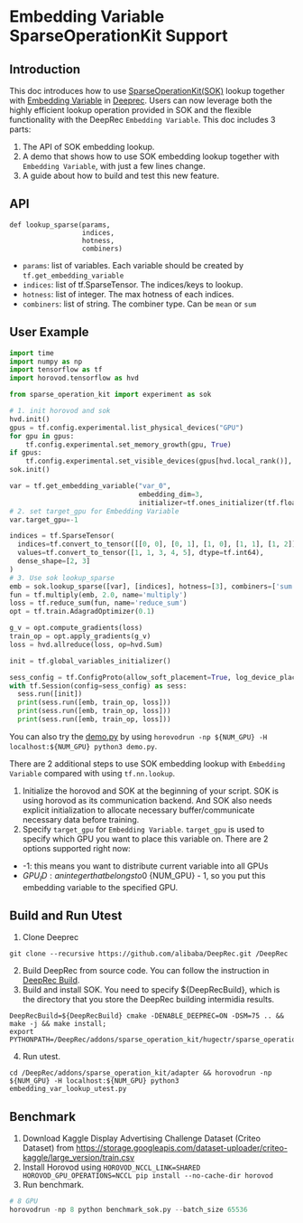 # Embedding Variable SparseOperationKit Support
## Introduction
This doc introduces how to use [SparseOperationKit(SOK)](https://nvidia-merlin.github.io/HugeCTR/sparse_operation_kit/master/index.html) lookup together with [Embedding Variable](https://deeprec.readthedocs.io/zh/latest/Embedding-Variable.html#embedding-variable) in [Deeprec](https://github.com/alibaba/DeepRec). Users can now leverage both the highly efficient lookup operation provided in SOK and the flexible functionality with the DeepRec `Embedding Variable`. This doc includes 3 parts:
1. The API of SOK embedding lookup.
2. A demo that shows how to use SOK embedding lookup together with `Embedding Variable`, with just a few lines change.
3. A guide about how to build and test this new feature.
## API
```
def lookup_sparse(params,
                  indices,
                  hotness,
                  combiners)
```
* `params`: list of variables. Each variable should be created by `tf.get_embedding_variable`
* `indices`: list of tf.SparseTensor. The indices/keys to lookup.
* `hotness`: list of integer. The max hotness of each indices.
* `combiners`: list of string. The combiner type. Can be `mean` or `sum`

## User Example
```python
import time
import numpy as np
import tensorflow as tf
import horovod.tensorflow as hvd

from sparse_operation_kit import experiment as sok

# 1. init horovod and sok
hvd.init()
gpus = tf.config.experimental.list_physical_devices("GPU")
for gpu in gpus:
    tf.config.experimental.set_memory_growth(gpu, True)
if gpus:
    tf.config.experimental.set_visible_devices(gpus[hvd.local_rank()], "GPU")
sok.init()

var = tf.get_embedding_variable("var_0",
                                embedding_dim=3,
                                initializer=tf.ones_initializer(tf.float32))
# 2. set target_gpu for Embedding Variable
var.target_gpu=-1

indices = tf.SparseTensor(
  indices=tf.convert_to_tensor([[0, 0], [0, 1], [1, 0], [1, 1], [1, 2]], dtype=tf.int64),
  values=tf.convert_to_tensor([1, 1, 3, 4, 5], dtype=tf.int64),
  dense_shape=[2, 3]
)
# 3. Use sok lookup_sparse
emb = sok.lookup_sparse([var], [indices], hotness=[3], combiners=['sum'])
fun = tf.multiply(emb, 2.0, name='multiply')
loss = tf.reduce_sum(fun, name='reduce_sum')
opt = tf.train.AdagradOptimizer(0.1)

g_v = opt.compute_gradients(loss)
train_op = opt.apply_gradients(g_v)
loss = hvd.allreduce(loss, op=hvd.Sum)

init = tf.global_variables_initializer()

sess_config = tf.ConfigProto(allow_soft_placement=True, log_device_placement=False)
with tf.Session(config=sess_config) as sess:
  sess.run([init])
  print(sess.run([emb, train_op, loss]))
  print(sess.run([emb, train_op, loss]))
  print(sess.run([emb, train_op, loss]))
```
You can also try the [demo.py](./example/demo.py) by using `horovodrun -np ${NUM_GPU} -H localhost:${NUM_GPU} python3 demo.py`.

There are 2 additional steps to use SOK embedding lookup with `Embedding Variable` compared with using `tf.nn.lookup`.
1. Initialize the horovod and SOK at the beginning of your script. SOK is using horovod as its communication backend. And SOK also needs explicit initialization to allocate necessary buffer/communicate necessary data before training.
2. Specify `target_gpu` for `Embedding Variable`. `target_gpu` is used to specify which GPU you want to place this variable on. There are 2 options supported right now:
  * -1: this means you want to distribute current variable into all GPUs
  * ${GPU_ID}: an integer that belongs to 0~${NUM_GPU} - 1, so you put this embedding variable to the specified GPU.
## Build and Run Utest
1. Clone Deeprec
```
git clone --recursive https://github.com/alibaba/DeepRec.git /DeepRec
```
2. Build DeepRec from source code. You can follow the instruction in [DeepRec Build](https://deeprec.readthedocs.io/zh/latest/DeepRec-Compile-And-Install.html).
3. Build and install SOK. You need to specify ${DeepRecBuild}, which is the directory that you store the DeepRec building intermidia results.
```
DeepRecBuild=${DeepRecBuild} cmake -DENABLE_DEEPREC=ON -DSM=75 .. && make -j && make install;
export PYTHONPATH=/DeepRec/addons/sparse_operation_kit/hugectr/sparse_operation_kit
```
4. Run utest.
```
cd /DeepRec/addons/sparse_operation_kit/adapter && horovodrun -np ${NUM_GPU} -H localhost:${NUM_GPU} python3 embedding_var_lookup_utest.py
```
## Benchmark
1. Download Kaggle Display Advertising Challenge Dataset (Criteo Dataset) from https://storage.googleapis.com/dataset-uploader/criteo-kaggle/large_version/train.csv
2. Install Horovod using `HOROVOD_NCCL_LINK=SHARED HOROVOD_GPU_OPERATIONS=NCCL pip install --no-cache-dir horovod`
3. Run benchmark. 
```python
# 8 GPU
horovodrun -np 8 python benchmark_sok.py --batch_size 65536 
```